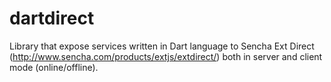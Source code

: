 dartdirect
==========
Library that expose services written in Dart language to Sencha Ext Direct (<http://www.sencha.com/products/extjs/extdirect/>) both in server and client mode (online/offline).
